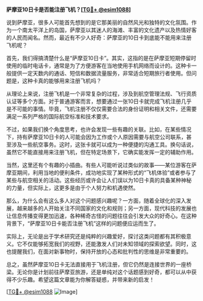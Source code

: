 **萨摩亚10日卡是否能注册飞机？[[TG💪+ @esim1088](https://t.me/s/esim1088)]**

说到萨摩亚，很多人可能首先想到的是它那美丽的自然风光和独特的文化氛围。作为一个南太平洋上的岛国，萨摩亚以其迷人的海滩、丰富的文化遗产以及热情好客的人民而闻名。然而，最近有不少人好奇：萨摩亚的10日卡到底能不能用来注册飞机呢？

首先，我们得搞清楚什么是“萨摩亚10日卡”。其实，这指的是在萨摩亚短期停留时使用的临时电话卡，通常是为了方便游客在当地使用手机网络而设计的。这种卡一般提供一定天数内的通话、短信和数据流量服务，非常适合短期旅行者使用。但问题是，这种卡真的能够用来注册飞机吗？

从理论上来说，注册飞机是一个非常复杂的过程，涉及到航空管理法规、飞行资质认证等多个方面。对于普通游客而言，想要通过一张10日卡就完成飞机注册几乎是不可能的事情。毕竟，飞机注册不仅仅需要合法的身份证明和相关文件，还需要满足一系列严格的国际航空标准和技术要求。

不过，如果我们换个角度思考，也许会发现一些有趣的关联。比如，在某些情况下，持有萨摩亚10日卡的人可能会因为工作或个人原因需要与航空公司联系，甚至涉及一些航空事务。这时，这张卡就可以成为一种便捷的沟通工具。换句话说，虽然它不能直接用来注册飞机，但在特定场景下，它确实能发挥一定的辅助作用。

当然，这里还有个有趣的小插曲。有些人可能听说过类似的故事——某位游客在萨摩亚期间，利用当地的便利条件，成功地实现了某种形式的“飞机体验”或者参与了某些与航空相关的活动。这些经历或许会让人们误以为10日卡真的具备某种神秘的力量，但实际上，这更多是由于个人努力和机遇使然。

那么，为什么会有这么多人对这个问题感兴趣呢？一方面，随着全球化的深入发展，越来越多的人开始关注不同国家的文化和规则；另一方面，现代科技的发展也让信息传播变得更加迅速，各种稀奇古怪的问题往往会引发大众的好奇心。在这种背景下，“萨摩亚10日卡能否注册飞机”这样的问题便应运而生了。

实际上，无论是出于学术研究还是纯粹的兴趣爱好，探讨这类问题都有其积极意义。它不仅能够拓宽我们的视野，还能激发人们对未知领域的探索欲望。同时，这也提醒我们，在面对新事物时，保持开放的心态和批判性的思维是非常重要的。

总之，虽然萨摩亚10日卡无法直接用于飞机注册，但它仍然是连接世界的一座桥梁。无论你是计划前往萨摩亚旅游，还是单纯对这个话题感到好奇，都可以从中获得不少乐趣。希望这篇文章能为你解答疑惑，并带来新的启发！

[[TG💪+ @esim1088](https://t.me/s/esim1088) ![Image](https://i.postimg.cc/4NQfJmqS/Snipaste-2025-05-13-00-14-12.png)]